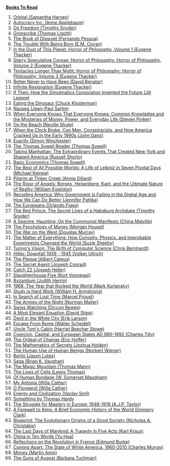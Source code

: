 <ins>**Books To Read**</ins>

1. <a href="https://www.amazon.com/Orbital-Samantha-Harvey/dp/0802163629/" target="_top">Orbital (Samantha Harvey)</a>
1. <a href="https://www.amazon.com/Autocracy-Inc-Dictators-Want-World/dp/0385549938/" target="_top">Autocracy Inc. (Anne Applebaum)</a>
1. <a href="https://www.amazon.com/Freedom-Timothy-Snyder/dp/0593728726/" target="_top">On Freedom (Timothy Snyder)</a>
1. <a href="https://www.amazon.com/Songs-Dreamer-Grimscribe-Thomas-Ligotti/dp/0143107763/" target="_top">Grimscribe (Thomas Ligotti)</a>
1. <a href="https://www.amazon.com/Book-Disquiet-Complete-Fernando-Pessoa/dp/081122693X/" target="_top">The Book of Disquiet (Fernando Pessoa)</a>
1. <a href="https://www.amazon.com/Trouble-Being-Born-M-Cioran/dp/1611457408/" target="_top">The Trouble With Being Born (E.M. Cioran)</a>
1. <a href="https://www.amazon.com/Dust-This-Planet-Horror-Philosophy/dp/184694676X/" target="_top">In the Dust of This Planet: Horror of Philosophy, Volume 1 (Eugene Thacker)</a>
1. <a href="https://www.amazon.com/Starry-Speculative-Corpse-Horror-Philosophy/dp/1782798919/" target="_top">Starry Speculative Corpse: Horror of Philosophy: Horror of Philosophy, Volume 2 (Eugene Thacker)</a>
1. <a href="https://www.amazon.com/Tentacles-Longer-Than-Night-Philosophy/dp/1782798897/" target="_top">Tentacles Longer Than Night: Horror of Philosophy: Horror of Philosophy, Volume 3 (Eugene Thacker)</a>
1. <a href="https://www.amazon.com/Better-Never-Have-Been-Existence/dp/0199549265/" target="_top">Better Never to Have Been (David Benatar)</a>
1. <a href="https://www.amazon.com/Infinite-Resignation-Pessimism-Eugene-Thacker/dp/1912248190/" target="_top">Infinite Resignation (Eugene Thacker)</a>
1. <a href="https://www.amazon.com/If-Then-Simulmatics-Corporation-Invented/dp/1631496107/" target="_top">If Then: How the Simulmatics Corporation Invented the Future (Jill Lepore)</a>
1. <a href="https://www.amazon.com/Eating-Dinosaur-Chuck-Klosterman/dp/1416544216/" target="_top">Eating the Dinosaur (Chuck Klosterman)</a>
1. <a href="https://www.amazon.com/Nausea-Directions-Paperbook-Jean-Paul-Sartre/dp/0811220303/" target="_top">Nausea (Jean-Paul Sartre)</a>
1. <a href="https://www.amazon.com/When-Everyone-Knows-That-Knowledge/dp/1668011573/" target="_top">When Everyone Knows That Everyone Knows: Common Knowledge and the Mysteries of Money, Power, and Everyday Life (Steven Pinker)</a>
1. <a href="https://www.amazon.com/Beach-Nevil-Shute/dp/0307473996/" target="_top">On the Beach (Neville Shute)</a>
1. <a href="https://www.amazon.com/When-Clock-Broke-Conspiracists-America/dp/0374605440/" target="_top">When the Clock Broke: Con Men, Conspiracists, and How America Cracked Up in the Early 1990s (John Ganz)</a>
1. <a href="https://www.amazon.com/Exactly-Precision-Engineers-Created-Modern/dp/0008241783/" target="_top">Exactly (Simon Winchester)</a>
1. <a href="https://www.amazon.com/Thomas-Sowell-Reader/dp/0465022502/" target="_top">The Thomas Sowell Reader (Thomas Sowell)</a>
1. <a href="https://www.amazon.com/Taking-Manhattan-Extraordinary-Created-America/dp/0393881164/" target="_top">Taking Manhattan: The Extraordinary Events That Created New York and Shaped America (Russell Shorto)</a>
1. <a href="https://www.amazon.com/Basic-Economics-Thomas-Sowell/dp/0465060730/" target="_top">Basic Economics (Thomas Sowell)</a>
1. <a href="https://www.amazon.com/Best-All-Possible-Worlds-Leibniz/dp/1324093943/" target="_top">The Best of All Possible Worlds: A Life of Leibniz in Seven Pivotal Days (Michael Kempe)</a>
1. <a href="https://www.amazon.com/Pilgrim-Tinker-Harper-Perennial-Classics/dp/0061233323/" target="_top">Pilgrim at Tinker Creek (Annie Dillard)</a>
1. <a href="https://www.amazon.com/Rigor-Angels-Heisenberg-Ultimate-Reality/dp/0593315073/" target="_top">The Rigor of Angels: Borges, Heisenberg, Kant, and the Ultimate Nature of Reality (William Egginton)</a>
1. <a href="https://www.amazon.com/Recoding-America-Government-Failing-Digital/dp/1250266777/" target="_top">Recoding America: Why Government Is Failing in the Digital Age and How We Can Do Better (Jennifer Pahlka)</a>
1. <a href="https://www.amazon.com/Europeans-Orlando-Figes/dp/0141979437/" target="_top">The Europeans (Orlando Figes)</a>
1. <a href="https://www.amazon.com/Red-Prince-Secret-Habsburg-Archduke/dp/0465018971/" target="_top">The Red Prince: The Secret Lives of a Habsburg Archduke (Timothy Snyder)</a>
1. <a href="https://www.amazon.com/Spectre-Haunting-Communist-Manifesto/dp/1642598917/" target="_top">A Spectre, Haunting: On the Communist Manifesto (China Miéville)</a>
1. <a href="todo" target="_top">The Psychology of Money (Morgan Housel)</a>
1. <a href="todo" target="_top">The War on the West (Douglas Murray)</a>
1. <a href="todo" target="_top">The Matter of Everything: How Curiosity, Physics, and Improbable Experiments Changed the World (Suzie Sheehy)</a>
1. <a href="todo" target="_top">Turing's Vision: The Birth of Computer Science (Chris Bernhardt)</a>
1. <a href="todo" target="_top">Hitler: Downfall 1939 - 1945 (Volker Ullrich)</a>
1. <a href="todo" target="_top">The Plague (Albert Camus)</a>
1. <a href="todo" target="_top">The Secret Agent (Joseph Conrad)</a>
1. <a href="todo" target="_top">Catch 22 (Joseph Heller)</a>
1. <a href="todo" target="_top">Slaughterhouse Five (Kurt Vonnegut)</a>
1. <a href="todo" target="_top">Byzantium (Judith Herrin)</a>
1. <a href="todo" target="_top">1968: The Year that Rocked the World (Mark Kurlansky)</a>
1. <a href="todo" target="_top">Study is Hard Work (William H. Armstrong)</a>
1. <a href="todo" target="_top">In Search of Lost Time (Marcel Proust)</a>
1. <a href="todo" target="_top">The Armies of the Night (Norman Mailer)</a>
1. <a href="todo" target="_top">Swiss Watching (Diccon Bewes)</a>
1. <a href="todo" target="_top">A Most Elegant Equation (David Stipp)</a>
1. <a href="todo" target="_top">Devil in the White City (Erik Larson)</a>
1. <a href="todo" target="_top">Escape From Rome (Walter Scheidel)</a>
1. <a href="todo" target="_top">Uncle Tom's Cabin (Harriet Beecher Stowe)</a>
1. <a href="todo" target="_top">Coercion, Capital, and European States AD 990-1992 (Charles Tilly)</a>
1. <a href="todo" target="_top">The Ordeal of Change (Eric Hoffer)</a>
1. <a href="todo" target="_top">The Mathematics of Secrets (Joshua Holden)</a>
1. <a href="todo" target="_top">The Human Use of Human Beings (Norbert Wiener)</a>
1. <a href="todo" target="_top">Berlin (Jason Lutes)</a>
1. <a href="todo" target="_top">Saga (Brian K. Vaughan)</a>
1. <a href="todo" target="_top">The Magic Mountain (Thomas Mann)</a>
1. <a href="todo" target="_top">The Lives of Cells (Lewis Thomas)</a>
1. <a href="todo" target="_top">Of Human Bondage (W. Somerset Maugham)</a>
1. <a href="todo" target="_top">My Ántonia (Willa Cather)</a>
1. <a href="todo" target="_top">O Pioneers! (Willa Cather)</a>
1. <a href="todo" target="_top">Energy and Civilization (Vaclav Smil)</a>
1. <a href="todo" target="_top">Something by Thomas Hardy
1. <a href="todo" target="_top">The Struggle for Mastery in Europe: 1848-1918 (A.J.P. Taylor)</a>
1. <a href="todo" target="_top">A Farewell to Alms: A Brief Economic History of the World (Gregory Clark)</a>
1. <a href="todo" target="_top">Blueprint: The Evolutionary Origins of a Good Society (Nicholas A. Christakis)</a>
1. <a href="todo" target="_top">The Last Days of Mankind: A Tragedy in Five Acts (Karl Kraus)</a>
1. <a href="todo" target="_top">China in Ten Words (Yu Hua)</a>
1. <a href="todo" target="_top">Reflections on the Revolution in France (Edmund Burke)</a>
1. <a href="todo" target="_top">Coming Apart: The State of White America, 1960-2010 (Charles Murray)</a>
1. <a href="todo" target="_top">Money (Martin Amis)</a>
1. <a href="todo" target="_top">The Guns of August (Barbara Tuchman)</a>
